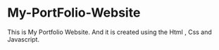 # My-PortFolio-Website
This is My Portfolio Website. And it is created using the Html , Css and Javascript.
